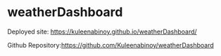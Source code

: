 # weatherDashboard

Deployed site: https://kuleenabinoy.github.io/weatherDashboard/

Github Repository:https://github.com/Kuleenabinoy/weatherDashboard
